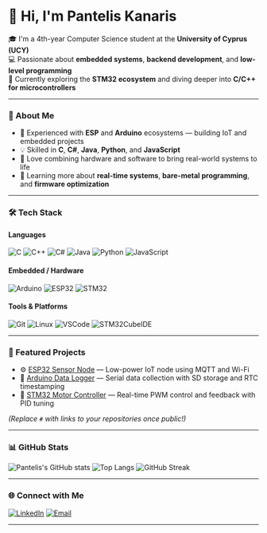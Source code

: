 # 👋 Hi, I'm Pantelis Kanaris

🎓 I'm a 4th-year Computer Science student at the **University of Cyprus (UCY)**  
💻 Passionate about **embedded systems**, **backend development**, and **low-level programming**  
🚀 Currently exploring the **STM32 ecosystem** and diving deeper into **C/C++ for microcontrollers**

---

### 🧠 About Me
- 🔧 Experienced with **ESP** and **Arduino** ecosystems — building IoT and embedded projects  
- 💡 Skilled in **C**, **C#**, **Java**, **Python**, and **JavaScript**  
- 🧰 Love combining hardware and software to bring real-world systems to life  
- 🌱 Learning more about **real-time systems**, **bare-metal programming**, and **firmware optimization**

---

### 🛠️ Tech Stack

#### **Languages**
![C](https://img.shields.io/badge/C-00599C?style=for-the-badge&logo=c&logoColor=white)
![C++](https://img.shields.io/badge/C++-00599C?style=for-the-badge&logo=cplusplus&logoColor=white)
![C#](https://img.shields.io/badge/C%23-68217A?style=for-the-badge&logo=csharp&logoColor=white)
![Java](https://img.shields.io/badge/Java-007396?style=for-the-badge&logo=openjdk&logoColor=white)
![Python](https://img.shields.io/badge/Python-3776AB?style=for-the-badge&logo=python&logoColor=white)
![JavaScript](https://img.shields.io/badge/JavaScript-F7DF1E?style=for-the-badge&logo=javascript&logoColor=black)

#### **Embedded / Hardware**
![Arduino](https://img.shields.io/badge/Arduino-00979D?style=for-the-badge&logo=arduino&logoColor=white)
![ESP32](https://img.shields.io/badge/ESP32-000000?style=for-the-badge&logo=espressif&logoColor=white)
![STM32](https://img.shields.io/badge/STM32-03234B?style=for-the-badge&logo=stmicroelectronics&logoColor=white)

#### **Tools & Platforms**
![Git](https://img.shields.io/badge/Git-F05033?style=for-the-badge&logo=git&logoColor=white)
![Linux](https://img.shields.io/badge/Linux-FCC624?style=for-the-badge&logo=linux&logoColor=black)
![VSCode](https://img.shields.io/badge/VSCode-007ACC?style=for-the-badge&logo=visualstudiocode&logoColor=white)
![STM32CubeIDE](https://img.shields.io/badge/STM32CubeIDE-03234B?style=for-the-badge&logo=stmicroelectronics&logoColor=white)

---

### 🚧 Featured Projects
- ⚙️ [ESP32 Sensor Node](#) — Low-power IoT node using MQTT and Wi-Fi  
- 🔌 [Arduino Data Logger](#) — Serial data collection with SD storage and RTC timestamping  
- 🧩 [STM32 Motor Controller](#) — Real-time PWM control and feedback with PID tuning  

*(Replace `#` with links to your repositories once public!)*

---

### 📊 GitHub Stats
![Pantelis's GitHub stats](https://github-readme-stats.vercel.app/api?username=panteliskanaris&show_icons=true&theme=radical)
![Top Langs](https://github-readme-stats.vercel.app/api/top-langs/?username=panteliskanaris&layout=compact&theme=radical)
![GitHub Streak](https://github-readme-streak-stats.herokuapp.com?user=panteliskanaris&theme=radical)

---

### 🌐 Connect with Me
[![LinkedIn](https://img.shields.io/badge/LinkedIn-0077B5?style=for-the-badge&logo=linkedin&logoColor=white)](https://www.linkedin.com/in/YOUR-LINKEDIN)
[![Email](https://img.shields.io/badge/Email-D14836?style=for-the-badge&logo=gmail&logoColor=white)](mailto:YOUR-EMAIL@ucy.ac.cy)

---
